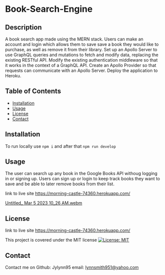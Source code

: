# Book-Search-Engine
## Description

A book search app made using the MERN stack. Users can make an account and login which allows them to save save a book they would like to purchase, as well as remove it from their library. Set up an Apollo Server to use GraphQL queries and mutations to fetch and modify data, replacing the existing RESTful API. Modify the existing authentication middleware so that it works in the context of a GraphQL API. Create an Apollo Provider so that requests can communicate with an Apollo Server. Deploy the application to Heroku.

## Table of Contents

- [Installation](#installation)
- [Usage](#usage)
- [License](#license)
- [Contact](#contact)


## Installation

To run locally use ```npm i``` and after that ```npm run develop```

## Usage
The user can search up any book in the Google Books API withoug logging in or signing up. Users can sign up or login to keep track books they want to save and be able to later remove books from their list.

link to live site https://morning-castle-74360.herokuapp.com/
   
  
[Untitled_ Mar 5 2023 10_26 AM.webm](https://user-images.githubusercontent.com/109389786/222978730-fe4d032c-48d3-467a-80f8-13d78ede1dfd.webm)

## License
link to live site https://morning-castle-74360.herokuapp.com/

This project is covered under the MIT license
[![License: MIT](https://img.shields.io/badge/License-MIT-yellow.svg)](https://opensource.org/licenses/MIT)


## Contact

Contact me on Github: Jylynn95 email: lynnsmith951@yahoo.com

